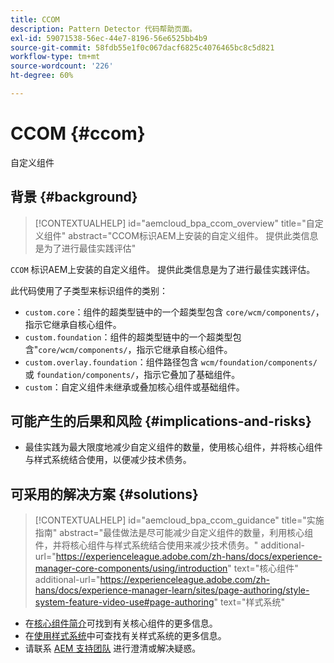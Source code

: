 ```yaml
---
title: CCOM
description: Pattern Detector 代码帮助页面。
exl-id: 59071538-56ec-44e7-8196-56e6525bb4b9
source-git-commit: 58fdb55e1f0c067dacf6825c4076465bc8c5d821
workflow-type: tm+mt
source-wordcount: '226'
ht-degree: 60%

---
```


# CCOM {#ccom}

自定义组件

## 背景 {#background}

>[!CONTEXTUALHELP]
>id="aemcloud_bpa_ccom_overview"
>title="自定义组件"
>abstract="CCOM标识AEM上安装的自定义组件。 提供此类信息是为了进行最佳实践评估"

`CCOM` 标识AEM上安装的自定义组件。 提供此类信息是为了进行最佳实践评估。

此代码使用了子类型来标识组件的类别：

* `custom.core`：组件的超类型链中的一个超类型包含 `core/wcm/components/`，指示它继承自核心组件。
* `custom.foundation`：组件的超类型链中的一个超类型包含&quot;`core/wcm/components/`，指示它继承自核心组件。
* `custom.overlay.foundation`：组件路径包含 `wcm/foundation/components/` 或 `foundation/components/`，指示它叠加了基础组件。
* `custom`：自定义组件未继承或叠加核心组件或基础组件。

## 可能产生的后果和风险 {#implications-and-risks}

* 最佳实践为最大限度地减少自定义组件的数量，使用核心组件，并将核心组件与样式系统结合使用，以便减少技术债务。

## 可采用的解决方案 {#solutions}

>[!CONTEXTUALHELP]
>id="aemcloud_bpa_ccom_guidance"
>title="实施指南"
>abstract="最佳做法是尽可能减少自定义组件的数量，利用核心组件，并将核心组件与样式系统结合使用来减少技术债务。"
>additional-url="https://experienceleague.adobe.com/zh-hans/docs/experience-manager-core-components/using/introduction" text="核心组件"
>additional-url="https://experienceleague.adobe.com/zh-hans/docs/experience-manager-learn/sites/page-authoring/style-system-feature-video-use#page-authoring" text="样式系统"

* 在[核心组件简介](https://experienceleague.adobe.com/zh-hans/docs/experience-manager-core-components/using/introduction)可找到有关核心组件的更多信息。
* 在[使用样式系统](https://experienceleague.adobe.com/zh-hans/docs/experience-manager-learn/sites/page-authoring/style-system-feature-video-use#page-authoring)中可查找有关样式系统的更多信息。
* 请联系 [AEM 支持团队](https://helpx.adobe.com/cn/enterprise/using/support-for-experience-cloud.html) 进行澄清或解决疑惑。
